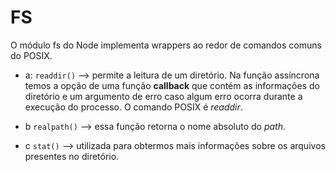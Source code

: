 # FS

O módulo fs do Node implementa wrappers ao redor de comandos comuns do POSIX.

- a: ```readdir()``` --> permite a leitura de um diretório. Na função assíncrona temos a opção de uma função **callback** que contém as informações do diretório e um argumento de erro caso algum erro ocorra durante a execução do processo. O comando POSIX é *readdir*. 

- b ```realpath()``` --> essa função retorna o nome absoluto do *path*.

- c ```stat()``` --> utilizada para obtermos mais informações sobre os arquivos presentes no diretório.